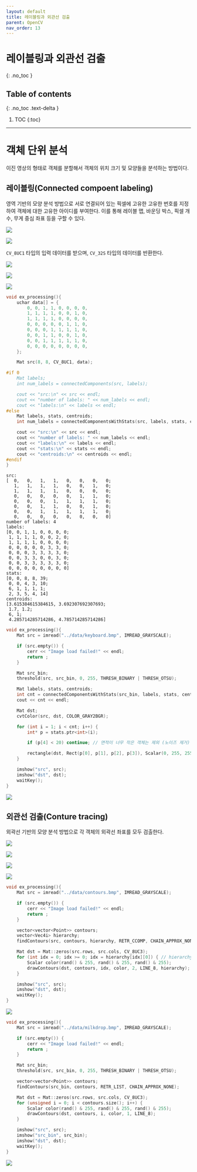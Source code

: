 ```yaml
---
layout: default
title: 레이블링과 외관선 검출
parent: OpenCV
nav_order: 13
---
```


# 레이블링과 외관선 검출
{: .no_toc }

## Table of contents
{: .no_toc .text-delta }

1. TOC
{:toc}

---


# 객체 단위 분석
이진 영상의 형태로 객체를 분할해서 객체의 위치 크기 및 모양들을 분석하는 방법이다. 


## 레이블링(Connected compoent labeling)
영역 기반의 모양 분석 방법으로 서로 연결되어 있는 픽셀에 고유한 고유한 번호를 지정하여 객체에 대한 고유한 아이디를 부여한다. 이를 통해 레이블 맵, 바운딩 박스, 픽셀 개수, 무게 중심 좌표 등을 구할 수 있다.

![](imgs/2023-05-03-17-03-18.png)

![](imgs/2023-05-03-17-04-22.png)

`CV_8UC1` 타입의 입력 데이터를 받으며, `CV_32S` 타입의 데이터를 반환한다.

![](imgs/2023-05-03-17-16-46.png)

![](imgs/2023-05-03-17-18-46.png)

![](imgs/2023-05-03-17-20-13.png)

```cpp
void ex_processing(){
	uchar data[] = {
		0, 0, 1, 1, 0, 0, 0, 0,
		1, 1, 1, 1, 0, 0, 1, 0,
		1, 1, 1, 1, 0, 0, 0, 0,
		0, 0, 0, 0, 0, 1, 1, 0,
		0, 0, 0, 1, 1, 1, 1, 0,
		0, 0, 1, 1, 0, 0, 1, 0,
		0, 0, 1, 1, 1, 1, 1, 0,
		0, 0, 0, 0, 0, 0, 0, 0,
	};

	Mat src(8, 8, CV_8UC1, data);

#if 0
	Mat labels;
	int num_labels = connectedComponents(src, labels);

	cout << "src:\n" << src << endl;
	cout << "number of labels: " << num_labels << endl;
	cout << "labels:\n" << labels << endl;
#else
	Mat labels, stats, centroids;
	int num_labels = connectedComponentsWithStats(src, labels, stats, centroids);

	cout << "src:\n" << src << endl;
	cout << "number of labels: " << num_labels << endl;
	cout << "labels:\n" << labels << endl;
	cout << "stats:\n" << stats << endl;
	cout << "centroids:\n" << centroids << endl;
#endif
}
```
```
src:
[  0,   0,   1,   1,   0,   0,   0,   0;
   1,   1,   1,   1,   0,   0,   1,   0;
   1,   1,   1,   1,   0,   0,   0,   0;
   0,   0,   0,   0,   0,   1,   1,   0;
   0,   0,   0,   1,   1,   1,   1,   0;
   0,   0,   1,   1,   0,   0,   1,   0;
   0,   0,   1,   1,   1,   1,   1,   0;
   0,   0,   0,   0,   0,   0,   0,   0]
number of labels: 4
labels:
[0, 0, 1, 1, 0, 0, 0, 0;
 1, 1, 1, 1, 0, 0, 2, 0;
 1, 1, 1, 1, 0, 0, 0, 0;
 0, 0, 0, 0, 0, 3, 3, 0;
 0, 0, 0, 3, 3, 3, 3, 0;
 0, 0, 3, 3, 0, 0, 3, 0;
 0, 0, 3, 3, 3, 3, 3, 0;
 0, 0, 0, 0, 0, 0, 0, 0]
stats:
[0, 0, 8, 8, 39;
 0, 0, 4, 3, 10;
 6, 1, 1, 1, 1;
 2, 3, 5, 4, 14]
centroids:
[3.615384615384615, 3.692307692307693;
 1.7, 1.2;
 6, 1;
 4.285714285714286, 4.785714285714286]
 ```


```cpp
void ex_processing(){
	Mat src = imread("../data/keyboard.bmp", IMREAD_GRAYSCALE);

	if (src.empty()) {
		cerr << "Image load failed!" << endl;
		return ;
	}

	Mat src_bin;
	threshold(src, src_bin, 0, 255, THRESH_BINARY | THRESH_OTSU);

	Mat labels, stats, centroids;
	int cnt = connectedComponentsWithStats(src_bin, labels, stats, centroids);
	cout << cnt << endl;

	Mat dst;
	cvtColor(src, dst, COLOR_GRAY2BGR);

	for (int i = 1; i < cnt; i++) {
		int* p = stats.ptr<int>(i);

		if (p[4] < 20) continue; // 면적이 너무 작은 객체는 제외 (노이즈 제거)

		rectangle(dst, Rect(p[0], p[1], p[2], p[3]), Scalar(0, 255, 255));
	}

	imshow("src", src);
	imshow("dst", dst);
	waitKey();
}

```
 ![](imgs/2023-05-03-17-29-04.png)


## 외관선 검출(Conture tracing)
외곽선 기반의 모양 분석 방법으로 각 객체의 외곽선 좌표를 모두 검출한다.

![](imgs/2023-05-03-17-32-32.png)

![](imgs/2023-05-03-17-32-44.png)

![](imgs/2023-05-03-17-38-11.png)

![](imgs/2023-05-03-17-40-01.png)



```cpp
void ex_processing(){
	Mat src = imread("../data/contours.bmp", IMREAD_GRAYSCALE);

	if (src.empty()) {
		cerr << "Image load failed!" << endl;
		return ;
	}

	vector<vector<Point>> contours;
	vector<Vec4i> hierarchy;
	findContours(src, contours, hierarchy, RETR_CCOMP, CHAIN_APPROX_NONE);

	Mat dst = Mat::zeros(src.rows, src.cols, CV_8UC3);
	for (int idx = 0; idx >= 0; idx = hierarchy[idx][0]) { // hierarchy[idx][0] 다음 외곽선을 의미
		Scalar color(rand() & 255, rand() & 255, rand() & 255);
		drawContours(dst, contours, idx, color, 2, LINE_8, hierarchy);
	}

	imshow("src", src);
	imshow("dst", dst);
	waitKey();
}
```

![](imgs/2023-05-03-17-41-11.png)




```cpp
void ex_processing(){
	Mat src = imread("../data/milkdrop.bmp", IMREAD_GRAYSCALE);

	if (src.empty()) {
		cerr << "Image load failed!" << endl;
		return ;
	}

	Mat src_bin;
	threshold(src, src_bin, 0, 255, THRESH_BINARY | THRESH_OTSU);

	vector<vector<Point>> contours;
	findContours(src_bin, contours, RETR_LIST, CHAIN_APPROX_NONE);

	Mat dst = Mat::zeros(src.rows, src.cols, CV_8UC3);
	for (unsigned i = 0; i < contours.size(); i++) {
		Scalar color(rand() & 255, rand() & 255, rand() & 255);
		drawContours(dst, contours, i, color, 1, LINE_8);
	}

	imshow("src", src);
	imshow("src_bin", src_bin);
	imshow("dst", dst);
	waitKey();
}
```

![](imgs/2023-05-03-17-47-26.png)